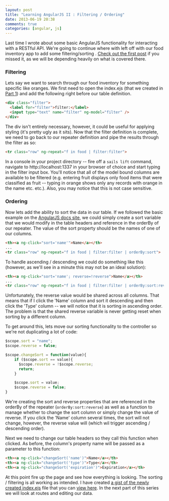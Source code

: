 ```yaml
---
layout: post
title: "Learning AngularJS II : Filtering / Ordering"
date: 2013-06-19 20:38
comments: true
categories: [angular, js]
---
```

Last time I wrote about some basic AngularJS functionality for interacting with a RESTful API. We're going to continue where with left off with our food inventory app to add some filtering/sorting . [Check out the first post](http://ryanlanciaux.github.io/blog/2013/06/04/learning-angularjs/) if you missed it, as we will be depending heavily on what is covered there.

### Filtering

Lets say we want to search through our food inventory for something specific like oranges. We first need to open the index.ejs (that we created in [Part 1](http://ryanlanciaux.github.io/blog/2013/06/04/learning-angularjs/)) and add the following right before our table definition.

```html
<div class="filter">
  <label for="filter">filter:</label>
  <input type="text" name="filter" ng-model="filter" />
</div>
```

The div isn't entirely necessary, however, it could be useful for applying styling (it's pretty ugly as it sits). Now that the filter definition is complete, we need to go back to our repeater definition and pipe the results through the filter as so:

```html
<tr class="row" ng-repeat="f in food | filter:filter">
```

In a console in your project directory -- fire off a `sails lift` command, navigate to http://localhost:1337 in your browser of choice and start typing in the filter input box. You'll notice that all of the model bound columns are available to be filtered (e.g. entering fruit displays only food items that were classified as fruit -- typing in orange shows only any records with orange in the name etc. etc.). Also, you may notice that this is not case sensitive.

### Ordering

Now lets add the ability to sort the data in our table. If we followed the basic example on the [AngularJS docs site](http://docs-angularjs-org-dev.appspot.com/api/ng.filter:orderBy), we could simply create a sort variable that we would modify in the table headers and reference in the orderBy of our repeater. The value of the sort property should be the names of one of our columns.

```html
<th><a ng-click="sort='name'">Name</a></th>
...
<tr class="row" ng-repeat="f in food | filter:filter | orderBy:sort">
```

To handle ascending / descending we could do something like this (however, as we'll see in a minute this may not be an ideal solution):


```html
<th><a ng-click="sort='name'; reverse=!reverse">Name</a></th>
...
<tr class="row" ng-repeat="f in food | filter:filter | orderBy:sort:reverse">
```

Unfortunately, the reverse value would be shared across all columns. That means that if I click the 'Name' column and sort it descending and then click the 'Type' column -- we will notice that it is sorting in ascending order. The problem is that the shared reverse variable is never getting reset when sorting by a different column.

To get around this, lets move our sorting functionality to the controller so we're not duplicating a lot of code:

```javascript
$scope.sort = "name";
$scope.reverse = false;

$scope.changeSort = function(value){
    if ($scope.sort == value){
      $scope.reverse = !$scope.reverse;
      return;
    }

    $scope.sort = value;
    $scope.reverse = false;
}
```

We're creating the sort and reverse properties that are referenced in the orderBy of the repeater (`orderBy:sort:reverse`) as well as a function to manage whether to change the sort column or simply change the value of reverse. If you click the 'Name' column several times, the sort will not change, however, the reverse value will (which wil trigger ascending / descending order).

Next we need to change our table headers so they call this function when clicked. As before, the column's property name will be passed as a parameter to this function:

```html
<th><a ng-click="changeSort('name')">Name</a></th>
<th><a ng-click="changeSort('type')">Type</a></th>
<th><a ng-click="changeSort('expiration')">Expiration</a></th>
```

At this point fire up the page and see how everything is looking. The sorting / filtering is all working as intended. I have created [a gist of the newly created index.ejs](https://gist.github.com/ryanlanciaux/5822098) file that you can [view here](https://gist.github.com/ryanlanciaux/5822098). In the next part of this series we will look at routes and editing our data.
